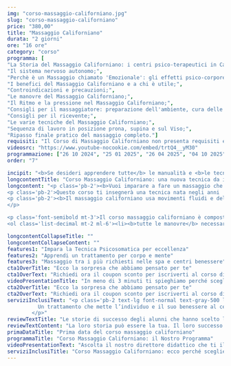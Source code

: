 ```yaml
---
img: "corso-massaggio-californiano.jpg"
slug: "corso-massaggio-californiano"
price: "380,00"
title: "Massaggio Californiano"
durata: "2 giorni"
ore: "16 ore"
category: "corso"
programma: [
"La Storia del Massaggio Californiano: i centri psico-terapeutici in California;",
"Il sistema nervoso autonomo;",
"Perchè è un Massaggio chiamato 'Emozionale': gli effetti psico-corporei;",
"I benefici del Massaggio Californiano e a chi è utile;",
"Controindicazioni e precauzioni;",
"Le manovre del Massaggio Californiano;",
"Il Ritmo e la pressione nel Massaggio Californiano;",
"Consigli per il massaggiatore: preparazione dell'ambiente, cura delle mani e abbigliamento;",
"Consigli per il ricevente;",
"Le varie tecniche del Massaggio Californiano;",
"Sequenza di lavoro in posizione prona, supina e sul Viso;",
"Ripasso finale pratico del massaggio completo."]
requisiti: "Il Corso di Massaggio Californiano non presenta requisiti ed è un corso aperto a tutti."
videosrc: "https://www.youtube-nocookie.com/embed/trtQ4__yM30"
programmazione: ["26 10 2024", "25 01 2025", "26 04 2025", "04 10 2025"]   
order: "7" 

incipit: "<b>Se desideri apprendere tutte</b> le manualità e <b>le tecniche del massaggio californiano devi assolutamente iscriverti al nostro corso</b>.<span class='block py-2'>Cosa aspetti?</span><b>Contattaci subito per avere tutte le info che desideri. Il nostro corso massaggio californiano rappresenta per te un’occasione da cogliere al volo.</b>."
longcontentTitle: "Corso Massaggio Californiano: una nuova tecnica da imparare per donare benessere al corpo e alla mente"            
longcontent: "<p class='pb-2'><b>Vuoi imparare a fare un massaggio che libera le emozioni</b> e rilassa il corpo? <b>Allora il Corso di Massaggio Californiano è quello giusto per te!</b></p> 
<p class='pb-2'>Questo corso ti insegnerà una tecnica nata negli anni '70 in California, dove alcuni psicoanalisti studiarono come aiutare le persone a esprimere la loro vera essenza attraverso il tocco.</p>
<p class='pb-2'><b>Il massaggio californiano usa movimenti fluidi e delicati che favoriscono il rilassamento</b>, la circolazione, il tono muscolare <b>e il benessere psicofisico</b>. <b>È una tecnica molto richiesta nei centri benessere</b> e ti darà una solida base per approfondire altre tecniche di massaggio in futuro. 
</p>

<p class='font-semibold mt-3'>Il corso massaggio californiano è composto da una parte teorica e una parte pratica, dove imparerai:</p>
<ol class='list-decimal mt-2 ml-6'><li><b>tutte le manovre</b> necessarie <b>per fare un trattamento completo</b> e soddisfacente;</li><li><b>a creare un rapporto di fiducia e di ascolto con il tuo cliente</b>, che è essenziale per questo tipo di massaggio;</li><li><b>arricchire le tue competenze professionali!</b></li></ol>"

longcontentCollapseTitle: ""
longcontentCollapseContent: ""
features1: "Impara la Tecnica Psicosomatica per eccellenza"
features2: "Apprendi un trattamento per corpo e mente"
features3: "Massaggio tra i più richiesti nelle spa e centri benessere"  
cta1OverTitle: "Ecco la sorpresa che abbiamo pensato per te"
cta1OverText: "Richiedi ora il coupon sconto per iscriverti al corso di massaggio californiano"
videoPresentationTitle: "In meno di 3 minuti ti spieghiamo perché scegliere il corso di massaggio californiano"
cta2OverTitle: "Ecco la sorpresa che abbiamo pensato per te"
cta2OverText: "Richiedi ora il coupon sconto per iscriverti al corso di massaggio californiano"
serviziInclusiText: "<p class='pb-2 text-lg font-normal text-gray-500 lg:text-xl sm:px-16 lg:px-48 text-justify'>
          Un trattamento che mette l’individuo e il suo benessere al centro. <b>Una delle tecniche di massaggio più richieste nei centri benessere e nelle spa</b>. Una formazione che arricchirà le tue competenze professionali <b>per assicurare sempre il meglio a chi decide di affidarsi ai tuoi trattamenti</b>. Cosa aspetti? <b>Contattaci subito per iscriverti al corso di massaggio californiano</b>. 
        </p>"
reviewTextTitle: "Le storie di successo degli alunni che hanno scelto la nostra scuola di massaggio"        
reviewTextContent: "La loro storia può essere la tua. Il loro successo puoi ottenerlo anche tu.<span class='block py-2'>Cosa aspetti? Scegli anche tu di essere finalmente felice del lavoro che scegli.</span>" 
primaDataTitle: "Prima data del corso massaggio californiano"
programmaTitle: "Corso Massaggio Californiano: il Nostro Programma" 
videoPresentationText: "Ascolta il nostro direttore didattico che ti illustra i vantaggi del corso massaggio californiano."
serviziInclusiTitle: "Corso Massaggio Californiano: ecco perché sceglierlo"
---
```

